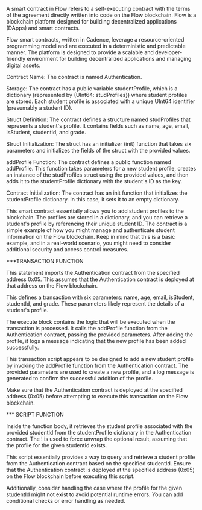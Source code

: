 A smart contract in Flow refers to a self-executing contract with the terms of the agreement directly written into code on the Flow blockchain. Flow is a blockchain platform designed for building decentralized applications (DApps) and smart contracts.

 Flow smart contracts, written in Cadence, leverage a resource-oriented programming model and are executed in a deterministic and predictable manner. The platform is designed to provide a scalable and developer-friendly environment for building decentralized applications and managing digital assets.

 Contract Name: The contract is named Authentication.

Storage: The contract has a public variable studentProfile, which is a dictionary (represented by {UInt64: studProfiles}) where student profiles are stored. Each student profile is associated with a unique UInt64 identifier (presumably a student ID).

Struct Definition: The contract defines a structure named studProfiles that represents a student's profile. It contains fields such as name, age, email, isStudent, studentId, and grade.

Struct Initialization: The struct has an initializer (init) function that takes six parameters and initializes the fields of the struct with the provided values.

addProfile Function: The contract defines a public function named addProfile. This function takes parameters for a new student profile, creates an instance of the studProfiles struct using the provided values, and then adds it to the studentProfile dictionary with the student's ID as the key.

Contract Initialization: The contract has an init function that initializes the studentProfile dictionary. In this case, it sets it to an empty dictionary.

This smart contract essentially allows you to add student profiles to the blockchain. The profiles are stored in a dictionary, and you can retrieve a student's profile by referencing their unique student ID. The contract is a simple example of how you might manage and authenticate student information on the Flow blockchain. Keep in mind that this is a basic example, and in a real-world scenario, you might need to consider additional security and access control measures.

***TRANSACTION FUNCTION

This statement imports the Authentication contract from the specified address 0x05. This assumes that the Authentication contract is deployed at that address on the Flow blockchain.

This defines a transaction with six parameters: name, age, email, isStudent, studentId, and grade. These parameters likely represent the details of a student's profile.

The execute block contains the logic that will be executed when the transaction is processed. It calls the addProfile function from the Authentication contract, passing the provided parameters. After adding the profile, it logs a message indicating that the new profile has been added successfully.

This transaction script appears to be designed to add a new student profile by invoking the addProfile function from the Authentication contract. The provided parameters are used to create a new profile, and a log message is generated to confirm the successful addition of the profile.

Make sure that the Authentication contract is deployed at the specified address (0x05) before attempting to execute this transaction on the Flow blockchain.

*** SCRIPT FUNCTION

Inside the function body, it retrieves the student profile associated with the provided studentId from the studentProfile dictionary in the Authentication contract. The ! is used to force unwrap the optional result, assuming that the profile for the given studentId exists.

This script essentially provides a way to query and retrieve a student profile from the Authentication contract based on the specified studentId. Ensure that the Authentication contract is deployed at the specified address (0x05) on the Flow blockchain before executing this script.

Additionally, consider handling the case where the profile for the given studentId might not exist to avoid potential runtime errors. You can add conditional checks or error handling as needed.






